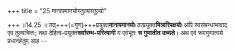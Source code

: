 +++
title = "25 मानापमानयोस्तुल्यस्तुल्यो"

+++
॥14.25 ॥ तत्+++(=गुण)+++प्रयुक्त**मानापमानयोः** तत्प्रयुक्त**मित्रारिपक्षयोः** अपि स्वसंबन्धाभावाद् एव तुल्यचित्तः; तथा देहित्व-प्रयुक्त**सर्वारम्भ-परित्यागी** य एवंभूतः **स गुणातीत उच्यते**। अथ एवं रूपगुणात्यये प्रधानहेतुम् आह --